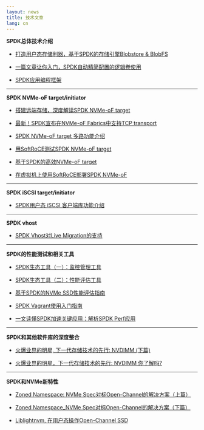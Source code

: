 ```yaml
---
layout: news
title: 技术文章
lang: cn
---
```


**SPDK总体技术介绍**

* [打造用户态存储利器，基于SPDK的存储引擎Blobstore & BlobFS](https://mp.weixin.qq.com/s/jiS3jUNLeL0XzcljF8OhQA)

* [一篇文章让你入门，SPDK自动精简配置的逻辑卷使用](https://mp.weixin.qq.com/s?__biz=MzI3NDA4ODY4MA==&mid=2653334755&idx=1&sn=65adf4f6db28513f30b450c2da0edf7d&chksm=f0cb5b64c7bcd272f4524575737af666c25f6efc9bef5151178bdc59ed5d76c0d85c731dc841&token=431082989&lang=zh_CN#rd)

* [SPDK应用编程框架](https://mp.weixin.qq.com/s?__biz=MzI3NDA4ODY4MA==&mid=2653334735&idx=1&sn=b81c263cffc74cf42338d2edda371d2c&chksm=f0cb5b48c7bcd25e83634357c9dc667f02499e348382e011bac20fbc13f442ac58a1e1799704&token=431082989&lang=zh_CN#rd)

******

**SPDK NVMe-oF target/initiator**

* [搭建远端存储，深度解读SPDK NVMe-oF target](https://mp.weixin.qq.com/s/ohPaxAwmhGtuQQWz--J6WA)

* [最新！SPDK宣布在NVMe-oF Fabrics中支持TCP transport](https://mp.weixin.qq.com/s?__biz=MzI3NDA4ODY4MA==&mid=2653335028&idx=1&sn=7dccf7eef694b974ab841d136b265cde&chksm=f0cb5a73c7bcd365f9d1cece44630c11dda3d537a405f7f91359676f9c1e3fdb9e1ed9f550c9&token=431082989&lang=zh_CN#rd)

* [SPDK NVMe-oF target 多路功能介绍](https://mp.weixin.qq.com/s?__biz=MzI3NDA4ODY4MA==&mid=2653334954&idx=1&sn=7aa90dc8d2660b211cd353118570c8b6&chksm=f0cb5a2dc7bcd33b3dabcf17d2afbdd6c02597f48cbf64ce1f5144720061deff8d6e1d0ed44a&token=431082989&lang=zh_CN#rd)

* [用SoftRoCE测试SPDK NVMe-oF target](https://mp.weixin.qq.com/s?__biz=MzI3NDA4ODY4MA==&mid=2653334844&idx=1&sn=96383bab414ad4e6454c7d98707dc611&chksm=f0cb5abbc7bcd3adf9137b3dd444b5a2f50fcf55ad44cc6a5a8f7fd79f14aebfe954e148c97c&token=431082989&lang=zh_CN#rd)

* [基于SPDK的高效NVMe-oF target](https://mp.weixin.qq.com/s?__biz=MzI3NDA4ODY4MA==&mid=2653334751&idx=1&sn=eb13c596b3e938a093ef9dccc716dd97&chksm=f0cb5b58c7bcd24ee2c9a9d0a648f1dae83ab52d5449291af41655bc485be56f382809975aa7&token=431082989&lang=zh_CN#rd)

* [在虚拟机上使用SoftRoCE部署SPDK NVMe-oF](https://mp.weixin.qq.com/s?__biz=MzI3NDA4ODY4MA==&mid=2653334915&idx=1&sn=196ca1105b9da3b3358caa1d09f0f41f&chksm=f0cb5a04c7bcd31249703bc6ca703133cfb6d58283e4d0c3b00bf4ed4793a5f9f1cae57fda54&token=431082989&lang=zh_CN#rd)

******

**SPDK iSCSI target/initiator**

* [SPDK用户态 iSCSI 客户端库功能介绍](https://mp.weixin.qq.com/s/RHisv2B_9f6Ql5_7iKa_Yw)

******

**SPDK vhost**

* [SPDK Vhost对Live Migration的支持](https://mp.weixin.qq.com/s?__biz=MzI3NDA4ODY4MA==&mid=2653334939&idx=1&sn=012fb74c571aed8093a5a17a38381f8d&chksm=f0cb5a1cc7bcd30a869d87df0e6e7efe2491ec4f3c62eff6d028961e9c6d41d056f00c47c6f9&token=431082989&lang=zh_CN#rd)

******

**SPDK的性能测试和相关工具**

* [SPDK生态工具（一）：监控管理工具](https://mp.weixin.qq.com/s?__biz=MzI3NDA4ODY4MA==&mid=2653334766&idx=1&sn=dd332cc2549231b4e6998937b20de705&chksm=f0cb5b69c7bcd27f1ee55cf7c9c324f44f366d7fabf07e27eb00ecc3e94edb206ed1a7e2e2a1&token=431082989&lang=zh_CN#rd)

* [SPDK生态工具（二）：性能评估工具](https://mp.weixin.qq.com/s?__biz=MzI3NDA4ODY4MA==&mid=2653334791&idx=1&sn=ff411ed6f53524851c0ab76fb11b2858&chksm=f0cb5a80c7bcd396557501eb33ed83fff0a943f93d53f8eb7b766625958958b220cf6b97b7f5&token=431082989&lang=zh_CN#rd)

* [基于SPDK的NVMe SSD性能评估指南](https://mp.weixin.qq.com/s?__biz=MzI3NDA4ODY4MA==&mid=2653334990&idx=1&sn=2b8cc25a6271e96ad0499fa805d34404&chksm=f0cb5a49c7bcd35f0f52da024484769b75be2aefc96de5f8b4ec0266c60fe8c0a8c175331c4f&token=431082989&lang=zh_CN#rd)

* [SPDK Vagrant使用入门指南](https://mp.weixin.qq.com/s?__biz=MzI3NDA4ODY4MA==&mid=2653334821&idx=1&sn=b1032c8960cc66cbee77ed19f70a18af&chksm=f0cb5aa2c7bcd3b4db8389a1ced9d7e0493a868781fe29b26a8f69efa0a3f52e24a925691c86&token=431082989&lang=zh_CN#rd)

* [一文读懂SPDK加速关键应用：解析SPDK Perf应用](https://mp.weixin.qq.com/s?__biz=MzI3NDA4ODY4MA==&mid=2653335061&idx=1&sn=8c2bb8b1bf7d95d7ab3c0cf81bea0136&chksm=f0cb5992c7bcd084c6d1704e26033b7510b4986593b91a45743df2aea39596813511fa4b70ac&token=431082989&lang=zh_CN#rd)

******

**SPDK和其他软件库的深度整合**

* [火爆业界的明星, 下一代存储技术的先行: NVDIMM (下篇)](https://mp.weixin.qq.com/s?__biz=MzI3NDA4ODY4MA==&mid=2653335297&idx=1&sn=15a97636a9789a0e804847c398de7ae6&pass_ticket=6pPQwgtuLLkHv4fBlZcTWzepH4S%2FWbUWUxESD8lfM6BTwdPB7U%2FMlij2UeHFvzDB)

* [火爆业界的明星，下一代存储技术的先行: NVDIMM 你了解吗?](https://mp.weixin.qq.com/s?__biz=MzI3NDA4ODY4MA==&mid=2653335049&idx=1&sn=e3523d28b4e3d79c5584c20d04432e24&pass_ticket=6pPQwgtuLLkHv4fBlZcTWzepH4S%2FWbUWUxESD8lfM6BTwdPB7U%2FMlij2UeHFvzDB)

******

**SPDK和NVMe新特性**

* [Zoned Namespace: NVMe Spec对标Open-Channel的解决方案（上篇）](https://mp.weixin.qq.com/s?__biz=MzI3NDA4ODY4MA==&mid=2653335330&idx=1&sn=db1821b20312a6a8ed627adf3c897eda&chksm=f0cb58a5c7bcd1b3e21fd4b0c1c57eb5981ae13d2624be9fa359c35f89b4182d69e9aa70bb1b&mpshare=1&scene=1&srcid=04100n8cVU4929zrWL7Ickmp&pass_ticket=I08wxcYqrorlEm9aY2xig3IeNMZGBl2nIICys%2BEBjYLRUYNzPhBPFQ%2FIe5HOO1dk#rd)

* [Zoned Namespace_NVMe Spec对标Open-Channel的解决方案（下篇）](https://mp.weixin.qq.com/s?__biz=MzI3NDA4ODY4MA==&mid=2653335343&idx=1&sn=94a07928e66b388c54b470d5551cf990&chksm=f0cb58a8c7bcd1beec8c85abfee9564a7f9be01e10011dacb870e2cd8d0ad2a8cb2d8889a177&mpshare=1&scene=1&srcid=&pass_ticket=I08wxcYqrorlEm9aY2xig3IeNMZGBl2nIICys%2BEBjYLRUYNzPhBPFQ%2FIe5HOO1dk#rd)

* [Liblightnvm, 在用户态操作Open-Channel SSD](https://mp.weixin.qq.com/s/wVfVhDvF8b0owlUxNjPLXw)
